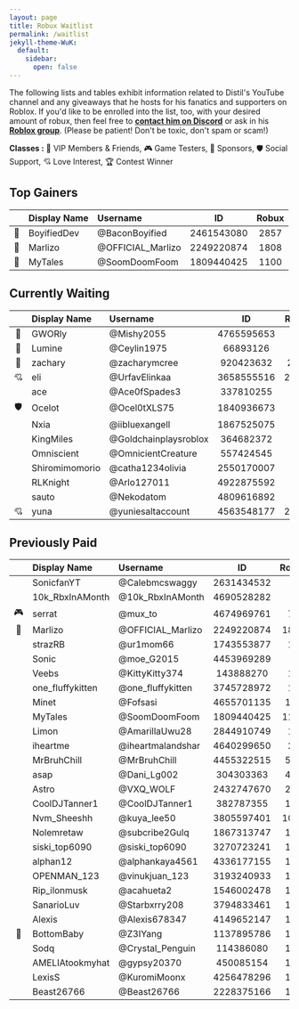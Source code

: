```yaml
---
layout: page
title: Robux Waitlist
permalink: /waitlist
jekyll-theme-WuK:
  default:
    sidebar:
      open: false
---
```


The following lists and tables exhibit information related to Distil's YouTube channel and any giveaways that he hosts for his fanatics and supporters on Roblox. If you'd like to be enrolled into the list, too, with your desired amount of robux, then feel free to [__contact him on Discord__](https://discord.gg/2rBcjwjRdC) or ask in his [__Roblox group__](https://www.roblox.com/groups/17260541/Fwiends-4-Life#!/about). (Please be patient! Don't be toxic, don't spam or scam!)

**Classes :** 👑 VIP Members & Friends, 🎮 Game Testers, 💎 Sponsors, 🛡️ Social Support, 💘 Love Interest, 🏆 Contest Winner

## Top Gainers

||Display Name|Username|ID|Robux|
|:---:|:---|:---|:---:|:---:|
|🥇|BoyifiedDev|@BaconBoyified|2461543080|2857|
|🥈|Marlizo|@OFFICIAL_Marlizo|2249220874|1808|
|🥉|MyTales|@SoomDoomFoom|1809440425|1100|

## Currently Waiting

||Display Name|Username|ID|Robux|
|:---:|:---|:---|:---:|:---:|
|👑|GWORly|@Mishy2055|4765595653|500|
|👑|Lumine|@Ceylin1975|66893126|400|
|👑|zachary|@zacharymcree|920423632|2000|
|💘|eli|@UrfavElinkaa|3658555516|25000|
||ace|@Ace0fSpades3|337810255|100|
|🛡️|Ocelot|@Ocel0tXLS75|1840936673|100|
||Nxia|@iibluexangell|1867525075|100|
||KingMiles|@Goldchainplaysroblox|364682372|100|
||Omniscient|@OmnicientCreature|557424545|100|
||Shiromimomorio|@catha1234olivia|2550170007|100|
||RLKnight|@Arlo127011|4922875592|100|
||sauto|@Nekodatom|4809616892|100|
|💘|yuna|@yuniesaltaccount|4563548177|20000|

## Previously Paid

||Display Name|Username|ID|Robux|
|:---:|:---|:---|:---:|:---:|
||SonicfanYT|@Calebmcswaggy|2631434532|2|
||10k_RbxInAMonth|@10k_RbxInAMonth|4690528282|2|
|🎮|serrat|@mux_to|4674969761|72|
|👑|Marlizo|@OFFICIAL_Marlizo|2249220874|1808|
||strazRB|@ur1mom66|1743553877|18|
||Sonic|@moe_G2015|4453969289|5|
||Veebs|@KittyKitty374|143888270|10|
||one_fluffykitten|@one_fluffykitten|3745728972|10|
||Minet|@Fofsasi|4655701135|180|
||MyTales|@SoomDoomFoom|1809440425|1100|
||Limon|@AmarillaUwu28|2844910749|10|
||iheartme|@iheartmalandshar|4640299650|20|
||MrBruhChill|@MrBruhChill|4455322515|500|
||asap|@Dani_Lg002|304303363|400|
||Astro|@VXQ_WOLF|2432747670|242|
||CoolDJTanner1|@CoolDJTanner1|382787355|130|
||Nvm_Sheeshh|@kuya_lee50|3805597401|1000|
||Nolemretaw|@subcribe2Gulq|1867313747|100|
||siski_top6090|@siski_top6090|3270723241|125|
||alphan12|@alphankaya4561|4336177155|100|
||OPENMAN_123|@vinukjuan_123|3193240933|100|
||Rip_ilonmusk|@acahueta2|1546002478|110|
||SanarioLuv|@Starbxrry208|3794833461|120|
||Alexis|@Alexis678347|4149652147|100|
|👑|BottomBaby|@Z3IYang|1137895786|181|
||Sodq|@Crystal_Penguin|114386080|145|
||AMELIAtookmyhat|@gypsy20370|450085154|100|
||LexisS|@KuromiMoonx|4256478296|100|
||Beast26766|@Beast26766|2228375166|100|
